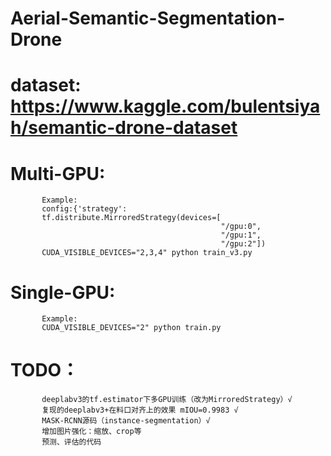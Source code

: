 # Aerial-Semantic-Segmentation-Drone
# dataset: https://www.kaggle.com/bulentsiyah/semantic-drone-dataset
# Multi-GPU:
           Example:
           config:{'strategy': 
           tf.distribute.MirroredStrategy(devices=[
                                                   "/gpu:0", 
                                                   "/gpu:1", 
                                                   "/gpu:2"])
           CUDA_VISIBLE_DEVICES="2,3,4" python train_v3.py

# Single-GPU:
           Example:
           CUDA_VISIBLE_DEVICES="2" python train.py 
           
# TODO：
           deeplabv3的tf.estimator下多GPU训练（改为MirroredStrategy）√
           复现的deeplabv3+在料口对齐上的效果 mIOU=0.9983 √
           MASK-RCNN源码（instance-segmentation）√
           增加图片强化：缩放、crop等
           预测、评估的代码
